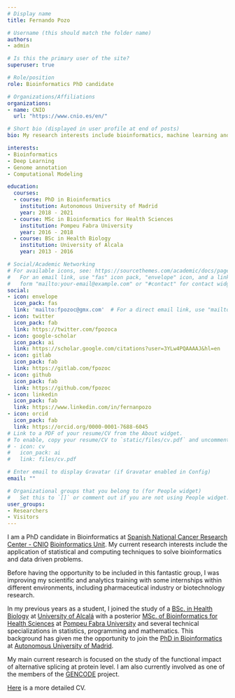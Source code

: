 ```yaml
---
# Display name
title: Fernando Pozo

# Username (this should match the folder name)
authors:
- admin

# Is this the primary user of the site?
superuser: true

# Role/position
role: Bioinformatics PhD candidate

# Organizations/Affiliations
organizations:
- name: CNIO
  url: "https://www.cnio.es/en/"

# Short bio (displayed in user profile at end of posts)
bio: My research interests include bioinformatics, machine learning and genome annotation.

interests:
- Bioinformatics
- Deep Learning
- Genome annotation
- Computational Modeling

education:
  courses:
  - course: PhD in Bioinformatics
    institution: Autonomous University of Madrid
    year: 2018 - 2021
  - course: MSc in Bioinformatics for Health Sciences
    institution: Pompeu Fabra University
    year: 2016 - 2018
  - course: BSc in Health Biology
    institution: University of Alcala
    year: 2013 - 2016

# Social/Academic Networking
# For available icons, see: https://sourcethemes.com/academic/docs/page-builder/#icons
#   For an email link, use "fas" icon pack, "envelope" icon, and a link in the
#   form "mailto:your-email@example.com" or "#contact" for contact widget.
social:
- icon: envelope
  icon_pack: fas
  link: 'mailto:fpozoc@gmx.com'  # For a direct email link, use "mailto:test@example.org".
- icon: twitter
  icon_pack: fab
  link: https://twitter.com/fpozoca
- icon: google-scholar
  icon_pack: ai
  link: https://scholar.google.com/citations?user=3YLw4PQAAAAJ&hl=en
- icon: gitlab
  icon_pack: fab
  link: https://gitlab.com/fpozoc
- icon: github
  icon_pack: fab
  link: https://github.com/fpozoc
- icon: linkedin
  icon_pack: fab
  link: https://www.linkedin.com/in/fernanpozo
- icon: orcid
  icon_pack: fab
  link: https://orcid.org/0000-0001-7688-6045
# Link to a PDF of your resume/CV from the About widget.
# To enable, copy your resume/CV to `static/files/cv.pdf` and uncomment the lines below.
# - icon: cv
#   icon_pack: ai
#   link: files/cv.pdf

# Enter email to display Gravatar (if Gravatar enabled in Config)
email: ""

# Organizational groups that you belong to (for People widget)
#   Set this to `[]` or comment out if you are not using People widget.
user_groups:
- Researchers
- Visitors
---
```


I am a PhD candidate in Bioinformatics at [Spanish National Cancer Research Center - CNIO](https://www.cnio.es/en/) [Bioinformatics Unit](https://bioinformatics.cnio.es/). My current research interests include the application of statistical and computing techniques to solve bioinformatics and data driven problems.

Before having the opportunity to be included in this fantastic group, I was improving my scientific and analytics training with some internships within different environments, including pharmaceutical industry or biotechnology research. 

In my previous years as a student, I joined the study of a [BSc. in Health Biology](https://www.uah.es/en/estudios/estudios-oficiales/Degree-in-Health-Biology/) at [University of Alcalá](https://www.uah.es/en/) with a posterior [MSc. of Bioinformatics for Health Sciences](https://www.upf.edu/web/bioinformatics) at [Pompeu Fabra University](https://www.upf.edu/en/) and several technical specializations in statistics, programming and mathematics. This background has given me the opportunity to join the [PhD in Bioinformatics](http://ciencias.biomol.uam.es/info_PHD) at [Autonomous University of Madrid](https://www.uam.es/UAM/01-Autonomous-University-of-Madrid/1242688768755.htm?pid=1242688610441&title=Autonomous%20University%20of%20Madrid,%20Spain%20(Lead)).

My main current research is focused on the study of the functional impact of alternative splicing at protein level. I am also currently involved as one of the members of the [GENCODE](https://www.gencodegenes.org/) project.

[Here](static/media/docs/pozo_fernando_cv.pdf) is a more detailed CV.

<!--- Some extra details are filled in my [CV](link) --->